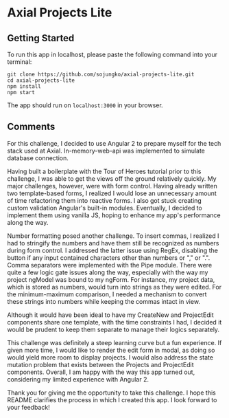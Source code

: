 # Axial Projects Lite
## Getting Started
To run this app in localhost, please paste the following command into your terminal:
```
git clone https://github.com/sojungko/axial-projects-lite.git
cd axial-projects-lite
npm install
npm start
```

The app should run on `localhost:3000` in your browser.

## Comments
For this challenge, I decided to use Angular 2 to prepare myself for the tech stack used at Axial. In-memory-web-api was implemented to simulate database connection. 

Having built a boilerplate with the Tour of Heroes tutorial prior to this challenge, I was able to get the views off the ground relatively quickly. My major challenges, however, were with form control. Having already written two template-based forms, I realized I would lose an unnecessary amount of time refactoring them into reactive forms. I also got stuck creating custom validation Angular's built-in modules. Eventually, I decided to implement them using vanilla JS, hoping to enhance my app's performance along the way. 

Number formatting posed another challenge. To insert commas, I realized I had to stringify the numbers and have them still be recognized as numbers during form control. I addressed the latter issue using RegEx, disabling the button if any input contained characters other than numbers or "," or ".". Comma separators were implemented with the Pipe module. There were quite a few logic gate issues along the way, especially with the way my project ngModel was bound to my ngForm. For instance, my project data, which is stored as numbers, would turn into strings as they were edited. For the minimum-maximum comparison, I needed a mechanism to convert these strings into numbers while keeping the commas intact in view. 

Although it would have been ideal to have my CreateNew and ProjectEdit components share one template, with the time constraints I had, I decided it would be prudent to keep them separate to manage their logics separately.

This challenge was definitely a steep learning curve but a fun experience. If given more time, I would like to render the edit form in modal, as doing so would yield more room to display projects. I would also address the state mutation problem that exists between the Projects and ProjectEdit components. Overall, I am happy with the way this app turned out, considering my limited experience with Angular 2.

Thank you for giving me the opportunity to take this challenge. I hope this README clarifies the process in which I created this app. I look forward to your feedback!